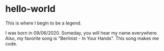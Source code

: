 # hello-world

This is where I begin to be a legend.

I was born in 09/06/2020. Someday, you will hear my name everywhere. Also, my favorite song is "Berlinist - In Your Hands". This song makes me code.
